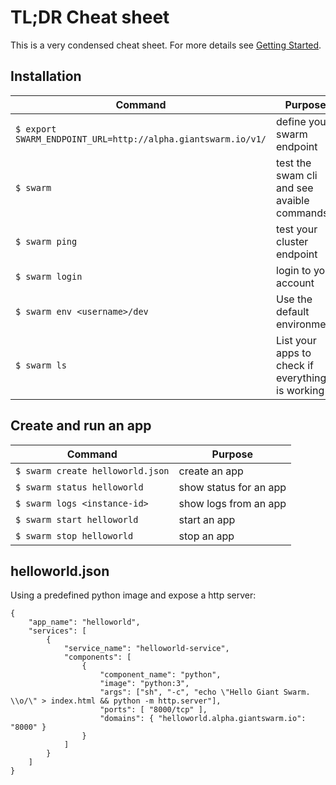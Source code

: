 # TL;DR Cheat sheet
This is a very condensed cheat sheet. For more details see [Getting Started](gettingstarted.md).

## Installation

Command       | Purpose
------------- | -------------
`$ export SWARM_ENDPOINT_URL=http://alpha.giantswarm.io/v1/` | define your swarm endpoint
`$ swarm`     | test the swam cli and see avaible commands
`$ swarm ping` | test your cluster endpoint 
`$ swarm login` | login to your account 
`$ swarm env <username>/dev` | Use the default environment
`$ swarm ls` | List your apps to check if everything is working

## Create and run an app

Command                          | Purpose
------------                     | -------------
`$ swarm create helloworld.json` | create an app
`$ swarm status helloworld`      | show status for an app
`$ swarm logs <instance-id>`     | show logs from an app
`$ swarm start helloworld`       | start an app
`$ swarm stop helloworld`        | stop an app

## helloworld.json

Using a predefined python image and expose a http server:

    {
        "app_name": "helloworld",
        "services": [
            {
                "service_name": "helloworld-service",
                "components": [
                    {
                        "component_name": "python",
                        "image": "python:3",
                        "args": ["sh", "-c", "echo \"Hello Giant Swarm. \\o/\" > index.html && python -m http.server"],
                        "ports": [ "8000/tcp" ],
                        "domains": { "helloworld.alpha.giantswarm.io": "8000" }
                    }
                ]
            }
        ]
    }
